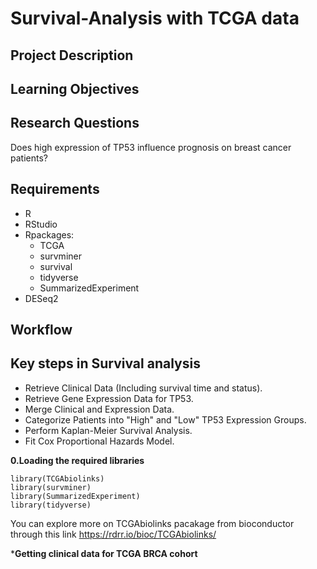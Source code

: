 # Survival-Analysis with TCGA data   
**Project Description**  
---  
**Learning Objectives**  
---
**Research Questions**  
---  
Does high expression of TP53 influence prognosis on breast cancer patients?  

**Requirements**  
---
- R
- RStudio
- Rpackages:
  - TCGA
  - survminer
  - survival
  - tidyverse
  - SummarizedExperiment
- DESeq2

**Workflow**  
---  
**Key steps in Survival analysis**
---  
- Retrieve Clinical Data (Including survival time and status).
- Retrieve Gene Expression Data for TP53.
- Merge Clinical and Expression Data.
- Categorize Patients into "High" and "Low" TP53 Expression Groups.
- Perform Kaplan-Meier Survival Analysis.
- Fit Cox Proportional Hazards Model.
  
**0.Loading the required libraries**  
```
library(TCGAbiolinks)
library(survminer)
library(SummarizedExperiment)
library(tidyverse)
```
You can explore more on TCGAbiolinks pacakage from bioconductor through this link https://rdrr.io/bioc/TCGAbiolinks/  

***Getting clinical data for TCGA BRCA cohort**  
